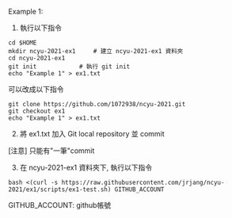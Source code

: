 Example 1:

1. 執行以下指令

```
cd $HOME
mkdir ncyu-2021-ex1		# 建立 ncyu-2021-ex1 資料夾
cd ncyu-2021-ex1
git init			# 執行 git init
echo "Example 1" > ex1.txt
```
可以改成以下指令
```
git clone https://github.com/1072938/ncyu-2021.git
git checkout ex1
echo "Example 1" > ex1.txt
```
2. 將 ex1.txt 加入 Git local repository 並 commit

[注意] 只能有"一筆"commit

3. 在 ncyu-2021-ex1 資料夾下, 執行以下指令

```
bash <(curl -s https://raw.githubusercontent.com/jrjang/ncyu-2021/ex1/scripts/ex1-test.sh) GITHUB_ACCOUNT
```

GITHUB_ACCOUNT: github帳號
